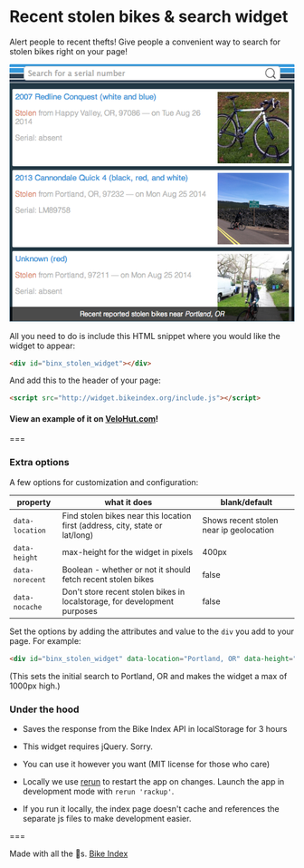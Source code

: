# Recent stolen bikes & search widget

Alert people to recent thefts! Give people a convenient way to search for stolen bikes right on your page!

<!-- ![Example widget display](https://github.com/bikeindex/stolen_bikes_widget_html/blob/master/example.png?raw=true) -->
![Example widget display](example.png)

All you need to do is include this HTML snippet where you would like the widget to appear:

```html
<div id="binx_stolen_widget"></div>
```

And add this to the header of your page:

```html
<script src="http://widget.bikeindex.org/include.js"></script>
```

#### View an example of it on [VeloHut.com](http://www.velohut.com#binx_stolen_widget)!

===

### Extra options

A few options for customization and configuration:

| property | what it does | blank/default |
| -------- | ------------ | ------------- |
| `data-location` | Find stolen bikes near this location first (address, city, state or lat/long) | Shows recent stolen near ip geolocation |
| `data-height` | max-height for the widget in pixels | 400px |
| `data-norecent` | Boolean - whether or not it should fetch recent stolen bikes | false |
| `data-nocache` | Don't store recent stolen bikes in localstorage, for development purposes | false |

Set the options by adding the attributes and value to the `div` you add to your page. For example:

```html
<div id="binx_stolen_widget" data-location="Portland, OR" data-height="1000"></div>
```

(This sets the initial search to Portland, OR and makes the widget a max of 1000px high.)



### Under the hood

- Saves the response from the Bike Index API in localStorage for 3 hours

- This widget requires jQuery. Sorry.

- You can use it however you want (MIT license for those who care)

- Locally we use [rerun](https://github.com/alexch/rerun) to restart the app on changes. Launch the app in development mode with `rerun 'rackup'`.

- If you run it locally, the index page doesn't cache and references the separate js files to make development easier.

===

Made with all the :doughnut:s. [Bike Index](https://bikeindex.org)